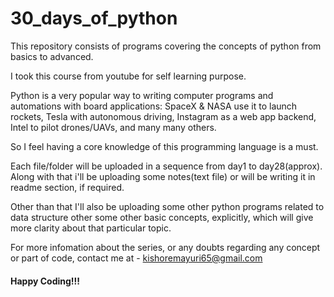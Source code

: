 # 30_days_of_python

This repository consists of programs covering the concepts of python from basics to advanced.

I took this course from youtube for self learning purpose. 

Python is a very popular way to writing computer programs and automations with board applications: SpaceX & NASA use it to launch rockets, 
Tesla with autonomous driving, Instagram as a web app backend, Intel to pilot drones/UAVs, and many many others.

So I feel having a core knowledge of this programming language is a must. 

Each file/folder will be uploaded in a sequence from day1 to day28(approx). Along with that i'll be uploading some notes(text file) or will be writing it in readme section, if required.

Other than that I'll also be uploading some other python programs related to data structure other some other basic concepts, explicitly, which will give more clarity  about that particular topic.

For more infomation about the series, or any doubts regarding any concept or part of code, contact me at - kishoremayuri65@gmail.com

#### Happy Coding!!!
